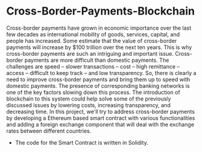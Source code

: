 # Cross-Border-Payments-Blockchain
Cross-border payments have grown in economic importance over the last few decades
as international mobility of goods, services, capital, and people has increased. Some
estimate that the value of cross-border payments will increase by $100 trillion over the
next ten years. This is why cross-border payments are such an intriguing and important
issue. Cross-border payments are more difficult than domestic payments. The
challenges are speed – slower transactions – cost – high remittance – access – difficult
to keep track – and low transparency. So, there is clearly a need to improve
cross-border payments and bring them up to speed with domestic payments. The
presence of corresponding banking networks is one of the key factors slowing down this
process. The introduction of blockchain to this system could help solve some of the
previously discussed issues by lowering costs, increasing transparency, and decreasing
time. In this project, we'll try to address cross-border payments by developing a Ethereum based
smart contract with various functionalities and adding a foreign exchange component
that will deal with the exchange rates between different countries.

- The code for the Smart Contract is written in Solidity.

